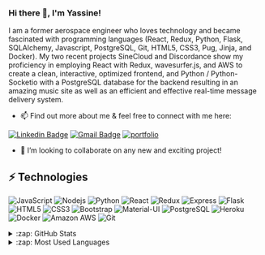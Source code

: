 ### Hi there 👋, I'm Yassine!



I am a former aerospace engineer who loves technology and became fascinated with programming languages (React, Redux, Python, Flask, SQLAlchemy, Javascript, PostgreSQL, Git, HTML5, CSS3, Pug, Jinja, and Docker). My two recent projects SineCloud and Discordance show my proficiency in employing React with Redux, wavesurfer.js, and AWS to create a clean, interactive, optimized frontend, and Python / Python-Socketio with a PostgreSQL database for the backend resulting in an amazing music site as well as an efficient and effective real-time message delivery system.
- 📫 Find out more about me & feel free to connect with me here:

[![Linkedin Badge](https://img.shields.io/badge/LinkedIn-0077B5?style=for-the-badge&logo=linkedin&logoColor=white)](https://www.linkedin.com/in/yassine-cherradi-035784101/)
[![Gmail Badge](https://img.shields.io/badge/-yassine.cherradi@yahoo.com-D14836?style=for-the-badge&logo=yahoo&logoColor=white&link=mailto:yassine.cherradi@yahoo.com)](mailto:yassine.cherradi@yahoo.com)
[![portfolio](https://img.shields.io/badge/Personal_Portfolio-231F20?style=for-the-badge&logo=buffer&logoColor=white)](https://ycherradi.github.io/)

- 👯 I’m looking to collaborate on any new and exciting project!

## ⚡ Technologies

![JavaScript](https://img.shields.io/badge/JavaScript-F7DF1E?style=for-the-badge&logo=javascript&logoColor=black)
![Nodejs](https://img.shields.io/badge/Node.js-43853D?style=for-the-badge&logo=node.js&logoColor=white)
![Python](https://img.shields.io/badge/Python-3776AB?style=for-the-badge&logo=python&logoColor=white)
![React](https://img.shields.io/badge/React-20232A?style=for-the-badge&logo=react&logoColor=61DAFB)
![Redux](https://img.shields.io/badge/Redux-593D88?style=for-the-badge&logo=redux&logoColor=white)
![Express](https://img.shields.io/badge/Express.js-000000?style=for-the-badge&logo=express&logoColor=white)
![Flask](https://img.shields.io/badge/Flask-000000?style=for-the-badge&logo=flask&logoColor=white)
![HTML5](https://img.shields.io/badge/HTML5-E34F26?style=for-the-badge&logo=html5&logoColor=white)
![CSS3](https://img.shields.io/badge/CSS3-1572B6?style=for-the-badge&logo=css3&logoColor=white)
![Bootstrap](	https://img.shields.io/badge/Bootstrap-563D7C?style=for-the-badge&logo=bootstrap&logoColor=white)
![Material-UI](https://img.shields.io/badge/Material--UI-0081CB?style=for-the-badge&logo=material-ui&logoColor=white)
![PostgreSQL](https://img.shields.io/badge/PostgreSQL-316192?style=for-the-badge&logo=postgresql&logoColor=white)
![Heroku](https://img.shields.io/badge/Heroku-430098?style=for-the-badge&logo=heroku&logoColor=white)
![Docker](	https://img.shields.io/badge/Docker-2CA5E0?style=for-the-badge&logo=docker&logoColor=white)
![Amazon AWS](https://img.shields.io/badge/Amazon_AWS-232F3E?style=for-the-badge&logo=amazon-aws&logoColor=white)
![Git](https://img.shields.io/badge/Git-F05032?style=for-the-badge&logo=git&logoColor=white)

<details>
  <summary>:zap: GitHub Stats</summary>

  <img align="left" alt="Yassine's GitHub Stats" src="https://github-readme-stats.vercel.app/api?username=ycherradi&show_icons=true&hide_border=true" />

</details>

<details>
  <summary>:zap: Most Used Languages</summary>

<img align="left" alt="Yassine's GitHub Top Languages" src="https://github-readme-stats.vercel.app/api/top-langs/?username=ycherradi" />

</details>



<!--
**ycherradi/ycherradi** is a ✨ _special_ ✨ repository because its `README.md` (this file) appears on your GitHub profile.

Here are some ideas to get you started:

- 🔭 I’m currently working on ...
- 🌱 I’m currently learning ...
- 👯 I’m looking to collaborate on ...
- 🤔 I’m looking for help with ...
- 💬 Ask me about ...
- 📫 How to reach me: ...
- 😄 Pronouns: ...
- ⚡ Fun fact: ...
-->
